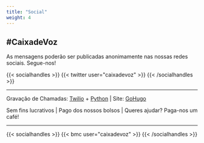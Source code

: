 ```yaml
---
title: "Social"
weight: 4
---
```


## #CaixadeVoz

As mensagens poderão ser publicadas anonimamente nas nossas redes sociais. Segue-nos!

{{< socialhandles >}}
    {{< twitter user="caixadevoz" >}}
{{< /socialhandles >}}

***

Gravação de Chamadas: [Twilio](https://www.twilio.com/) + [Python](https://www.python.org/)  |  Site: [GoHugo](https://gohugo.io/)

Sem fins lucrativos  |  Pago dos nossos bolsos  |  Queres ajudar? Paga-nos um café!

***

{{< socialhandles >}}
    {{< bmc user="caixadevoz" >}}
{{< /socialhandles >}}

